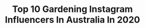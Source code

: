---
title: Top 10 Gardening Instagram Influencers In Australia In 2020
description: >-
  Find top gardening Instagram influencers in Australia in 2020. Most popular hashtags: #gardening #mothersday #epicgardening #greenthumb.
platform: Instagram
profiles:
  - username: "insta.greener"
    fullname: >-
      Urban Food Garden
    location: "Australia"
    followers: 18054
    engagement: 776
    commentsToLikes: 0.042294
    id: ckaotic0fw1d10i78gehc6ee4
    verified: false
    hashtags: "#freshgreens, #eatyourgreens, #throwback, #growyourownveg"
  - username: "wattleflatfarm"
    fullname: >-
      Natasha
    location: "Australia"
    followers: 5344
    engagement: 674
    commentsToLikes: 0.146913
    id: ck6u9mgh3ydco0j7128ytebsd
    verified: false
    hashtags: "#farmliving, #alfielamb, #noshit, #gettingold"
  - username: "urbanveggiepatch"
    fullname: >-
      
    location: "Australia"
    followers: 113854
    engagement: 314
    commentsToLikes: 0.031619
    id: ck136dzie60up0i191y6bjgfv
    verified: false
    hashtags: "#gardenglowup2020"
  - username: "costasworld"
    fullname: >-
      Costa Georgiadis
    location: "Australia"
    followers: 64896
    engagement: 214
    commentsToLikes: 0.040593
    id: ck0vw90nfsn9l0i19ab02il8i
    verified: false
    hashtags: "#portdouglas, #sydneycherryblossomfestival, #creative, #innovate"
  - username: "urbanfarmer2570"
    fullname: >-
      Justin O'brien
    location: "Australia"
    followers: 24094
    engagement: 280
    commentsToLikes: 0.033844
    id: ck8t9vxjbpjbl0j787b9z0muz
    verified: false
    hashtags: "#beekeeper, #organicgardener, #lemon, #sustainable"
  - username: "sophiespatch"
    fullname: >-
      Sophie Thomson@Sophies Patch
    location: "Australia"
    followers: 30890
    engagement: 370
    commentsToLikes: 0.027455
    id: ck5cbdalsf7iw0i11p4lmgy3u
    verified: false
    hashtags: "#polyhouse, #succulentart, #lestweforget, #strawsjonquil"
  - username: "realkrissymarsh"
    fullname: >-
      Krissy Marsh
    location: "Australia"
    followers: 24993
    engagement: 154
    commentsToLikes: 0.051349
    id: ck5hky1iwj8a60i11fndx8gb7
    verified: true
    hashtags: "#playingcards, #mahimahi, #bushfires, #chinesenewyear"
  - username: "rosannafaraci"
    fullname: >-
      www.rosannafaraci.com
    location: "Australia"
    followers: 26751
    engagement: 167
    commentsToLikes: 0.056152
    id: ck0tzj9gbqh6z0i19gg09kagj
    verified: false
    hashtags: "#rainbowbaby, #models, #fitness, #minime"
  - username: "_lara_dee_"
    fullname: >-
      LARA DEE
    location: "Australia"
    followers: 2316
    engagement: 1537
    commentsToLikes: 0.033711
    id: ck9hckbfwlsoi0j78ncaab83g
    verified: false
    hashtags: "#fieldofflowers, #wontbackdown, #ghandaclothing, #motherdaughter"
  - username: "mimscuisine"
    fullname: >-
      Mim Hatcher
    location: "Australia"
    followers: 40515
    engagement: 708
    commentsToLikes: 0.035454
    id: ck15tok69j4bg0i19xa4434ra
    verified: false
    hashtags: "#sauce, #chillisauce, #livesimply, #carrots"
---